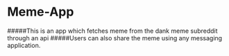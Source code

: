 # Meme-App

#####This is an app which fetches meme from the dank meme subreddit through an api 
#####Users can also share the meme using any messaging application.

